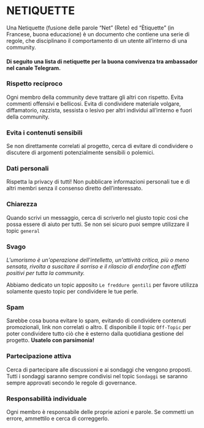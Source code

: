 # NETIQUETTE

Una Netiquette (fusione delle parole “Net” (Rete) ed “Ètiquette” (in Francese, buona educazione) è un documento che contiene una serie di regole, che disciplinano il comportamento di un utente all’interno di una community.

#### Di seguito una lista di netiquette per la buona convivenza tra ambassador nel canale Telegram.

### Rispetto reciproco

Ogni membro della community deve trattare gli altri con rispetto. Evita commenti offensivi e bellicosi. Evita di condividere materiale volgare, diffamatorio, razzista, sessista o lesivo per altri individui all’interno e fuori della community.

### Evita i contenuti sensibili

Se non direttamente correlati al progetto, cerca di evitare di condividere o discutere di argomenti potenzialmente sensibili o polemici.

### Dati personali

Rispetta la privacy di tutti! Non pubblicare informazioni personali tue e di altri membri senza il consenso diretto dell’interessato.

### Chiarezza

Quando scrivi un messaggio, cerca di scriverlo nel giusto topic così che possa essere di aiuto per tutti. Se non sei sicuro puoi sempre utilizzare il topic `general`

### Svago

_L'umorismo è un'operazione dell'intelletto, un'attività critica, più o meno sensata, rivolta a suscitare il sorriso e il rilascio di endorfine con effetti positivi per tutta la community._

Abbiamo dedicato un topic apposito `Le freddure gentili` per favore utilizza solamente questo topic per condividere le tue perle.

### Spam

Sarebbe cosa buona evitare lo spam, evitando di condividere contenuti promozionali, link non correlati o altro.
E disponibile il topic `Off-Topic` per poter condividere tutto ciò che è esterno dalla quotidiana gestione del progetto.
**Usatelo con parsimonia!**

### Partecipazione attiva

Cerca di partecipare alle discussioni e ai sondaggi che vengono proposti. Tutti i sondaggi saranno sempre condivisi nel topic `Sondaggi` se saranno sempre approvati secondo le regole di governance.

### Responsabilità individuale

Ogni membro è responsabile delle proprie azioni e parole. Se commetti un errore, ammettilo e cerca di correggerlo.

